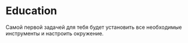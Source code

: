 # Education
Самой первой задачей для тебя будет установить все необходимые инструменты и настроить окружение.

